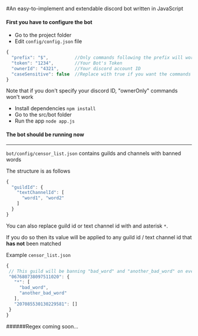#An easy-to-implement and extendable discord bot written in JavaScript

#### First you have to configure the bot

* Go to the project folder
* Edit `config/config.json` file

```js
{
  "prefix": "$",          //Only commands following the prefix will work
  "token": "1234",        //Your Bot's Token
  "ownerId": "4321",      //Your discord account ID
  "caseSensitive": false  //Replace with true if you want the commands to be case sensitive
}
```
Note that if you don't specify your discord ID, "ownerOnly" commands won't work
* Install dependencies `npm install`
* Go to the src/bot folder
* Run the app `node app.js`
#### The bot should be running now

---
`bot/config/censor_list.json` contains guilds and channels with banned words

The structure is as follows
```js
{
  "guildId": {
    "textChannelId": [
      "word1", "word2"
    ]
  }
}
```
You can also replace guild id or text channel id with and asterisk `*`.

If you do so then its value will be applied to any guild id / text channel id that **has not** been matched

Example `censor_list.json`
```js
{
 // This guild will be banning "bad_word" and "another_bad_word" on every text channel except for 207085530130229581
 "067680738097511020": { 
   "*": [
     "bad_word",
     "another_bad_word"
   ],
   "207085530130229581": [] 
 }
}
```

######Regex coming soon...
